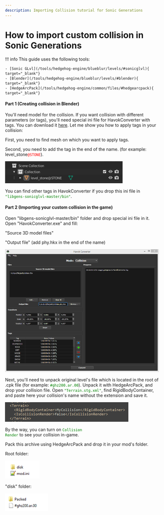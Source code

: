 ```yaml
---
description: Importing Collision tutorial for Sonic Generations
---
```

# How to import custom collision in Sonic Generations
!!! info
    This guide uses the following tools:

    - [Sonic GLvl](/tools/hedgehog-engine/blueblur/levels/#sonicglvl){ target="_blank"}
	- [Blender](/tools/hedgehog-engine/blueblur/levels/#blender){ target="_blank"}
	- [HedgeArcPack](/tools/hedgehog-engine/common/files/#hedgearcpack){ target="_blank"}

#### Part 1 (Creating collision in Blender)
You'll need model for the collision. If you want collision with different parameters (or tags), you'll need special ini file for HavokConverter with tags. You can download it [here](assets/importing-collision/HavokConverter.ini).
Let me show you how to apply tags in your collision: 

First, you need to find mesh on which you want to apply tags. 

Second, you need to add the tag in the end of the name. (for example: level_stone<code style="color: red;">@STONE</code>). 

![Tag Example](assets/importing-collision/tag_example.png)

You can find other tags in HavokConverter if you drop this ini file in <code style="color: green;">"libgens-sonicglvl-master/bin"</code>.

#### Part 2 (Importing your custom collision in the game)
Open "libgens-sonicglvl-master/bin" folder and drop special ini file in it. Open "HavokConverter.exe" and fill:

"Source 3D model files"

"Output file" (add phy.hkx in the end of the name)


![Havok converter settings](assets/importing-collision/havok_converter_window.png)

Next, you'll need to unpack original level's file which is located in the root of .cpk file (for example: <code style="color: green;">#ghz200.ar.00</code>). Unpack it with HedgeArcPack, and drop your collision file. Open <code style="color: green;">"Terrain.stg.xml"</code>, find RigidBodyContainer, and paste here your collision's name without the extension and save it.

![Rigid Body Container](assets/importing-collision/rigid_body_container.png)

By the way, you can turn on <code style="color: green;">Collision Render</code> to see your collision in-game.

Pack this archive using HedgeArcPack and drop it in your mod's folder.

Root folder: 

![Root folder](assets/importing-collision/mod_folder_root.png)

"disk" folder: 

![Disk folder](assets/importing-collision/mod_folder_disk.png)
